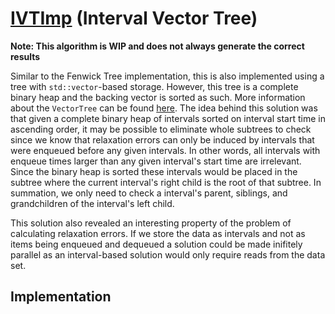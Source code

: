 # [IVTImp](../../src/impl/IVTImp.cpp) (Interval Vector Tree)

**Note: This algorithm is WIP and does not always generate the correct results**

Similar to the Fenwick Tree implementation, this is also implemented using a tree with `std::vector`-based storage. However, this tree is a complete binary heap and the backing vector is sorted as such. More information about the `VectorTree` can be found [here](../util/VectorTree.md). The idea behind this solution was that given a complete binary heap of intervals sorted on interval start time in ascending order, it may be possible to eliminate whole subtrees to check since we know that relaxation errors can only be induced by intervals that were enqueued before any given intervals. In other words, all intervals with enqueue times larger than any given interval's start time are irrelevant. Since the binary heap is sorted these intervals would be placed in the subtree where the current interval's right child is the root of that subtree. In summation, we only need to check a interval's parent, siblings, and grandchildren of the interval's left child.

This solution also revealed an interesting property of the problem of calculating relaxation errors. If we store the data as intervals and not as items being enqueued and dequeued a solution could be made inifitely parallel as an interval-based solution would only require reads from the data set.

## Implementation
